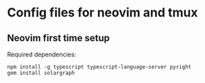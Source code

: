 # Config files for neovim and tmux

## Neovim first time setup

Required dependencies:

```
npm install -g typescript typescript-language-server pyright
gem install solargraph
```

